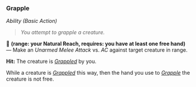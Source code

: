 ### Grapple
*Ability (Basic Action)*  

> *You attempt to grapple a creature.*

🔺 **(range: your Natural Reach, requires: you have at least one free hand)** — Make an *Unarmed Melee Attack* vs. *AC* against target creature in range.

**Hit:** The creature is [*Grappled*][G] by you.

While a creature is [*Grappled*][G] this way, then the hand you use to [*Grapple*][G] the creature is not free.

[G]: ../../Conditions/Grappled.md

